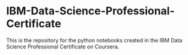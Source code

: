 # IBM-Data-Science-Professional-Certificate
This is the repository for the python notebooks created in the IBM Data Science Professional Certificate on Coursera.
